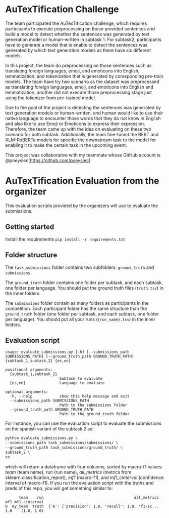 # AuTexTification Challenge 
The team participated the AuTexTification challenge, which requires participants to execute preprocessing on those provided sentences and build a model to detect whether the sentences was generated by text generation model or human-written in subtask 1. For subtask2, participants have to generate a model that is enable to detect the sentences was generated by which text generation models as there have six different models.

In this project, the team do preprocessing on those sentences such as translating foreign languages, emoji, and emoticons into English, lemmatization, and tokenization that is generated by coresponding pre-train models. The team have try two scenario as the dataset was preprocessed as translating foreign languages, emoji, and emoticons into English and lemmatization, another did not execute those preprocessing stage just using the tokenizer from pre-trained model. 

Due to the goal of the project is detecting the sentences was generated by text generation models or human-written, and human would like to use their native language to encounter those words that they do not know in English and also like to use Emoji or Emoticons to express their expression. Therefore, the team came up with the idea on evaluating on these two scenario for both subtask. Additionally, the team fine-tuned the BERT and XLM-RoBERTa models for specific the downstream task to the model for enabling it to make the certain task in the upcoming event.

This project was collaborative with my teammate whose GitHub account is @poeysiec[https://github.com/poeysiec]

# AuTexTification Evaluation from the organizer
This evaluation scripts provided by the organizers will use to evaluate the submissions.

## Getting started

Install the requirements
`pip install -r requirements.txt`

## Folder structure

The `task_submissions` folder contains two subfolders: `ground_truth` and `submissions`.

The `ground_truth` folder contains one folder per subtask, and each subtask, one folder per language. You should put the ground truth files (`truth.tsv`) in the inner folders.

The `submissions` folder contain as many folders as participants in the competition. Each participant folder has the same structure than the `ground_truth` folder (one folder per subtask, and each subtask, one folder per language). You should put all your runs (`{run_name}.tsv`) in the inner folders.

## Evaluation script

```
usage: evaluate_submissions.py [-h] [--submissions_path SUBMISSIONS_PATH] [--ground_truth_path GROUND_TRUTH_PATH] {subtask_1,subtask_2} {es,en}

positional arguments:
  {subtask_1,subtask_2}
                        Subtask to evaluate
  {es,en}               Language to evaluate

optional arguments:
  -h, --help            show this help message and exit
  --submissions_path SUBMISSIONS_PATH
                        Path to the submissions folder
  --ground_truth_path GROUND_TRUTH_PATH
                        Path to the ground_truth folder
 ```
 
For instance, you can use the evaluation script to evaluate the submissions on the spanish variant of the subtask 2 as:

```bash
python evaluate_submissions.py \
--submissions_path task_submissions/submissions/ \
--ground_truth_path task_submissions/ground_truth/ \
subtask_2 \
es
```

which will return a dataframe with four columns, sorted by macro-f1 values: *team* (team name), *run* (run name), *all_metrics* (metrics from sklearn.classification_report), *mf1* (macro-f1), and *mf1_cinterval* (confidence interval of macro-f1). If you run the evaluation script with the truths and preds of this repo, you will get something similar to:

```     
      team    run                                        all_metrics  mf1 mf1_cinterval
0  my_team  truth  {'A': {'precision': 1.0, 'recall': 1.0, 'f1-sc...  1.0    (1.0, 1.0)
```
